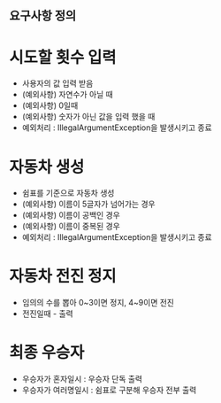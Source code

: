 ## 요구사항 정의

# 시도할 횟수 입력
- 사용자의 값 입력 받음
- (예외사항) 자연수가 아닐 때
- (예외사항) 0일때
- (예외사항) 숫자가 아닌 값을 입력 했을 때
- 예외처리 : IllegalArgumentException을 발생시키고 종료

# 자동차 생성
- 쉼표를 기준으로 자동차 생성
- (예외사항) 이름이 5글자가 넘어가는 경우
- (예외사항) 이름이 공백인 경우
- (예외사항) 이름이 중복된 경우
- 예외처리 : IllegalArgumentException을 발생시키고 종료

# 자동차 전진 정지
- 임의의 수를 뽑아 0~3이면 정지, 4~9이면 전진
- 전진일때 - 출력

# 최종 우승자
- 우승자가 혼자일시 : 우승자 단독 출력
- 우승자가 여러명일시 : 쉼표로 구분해 우승자 전부 출력